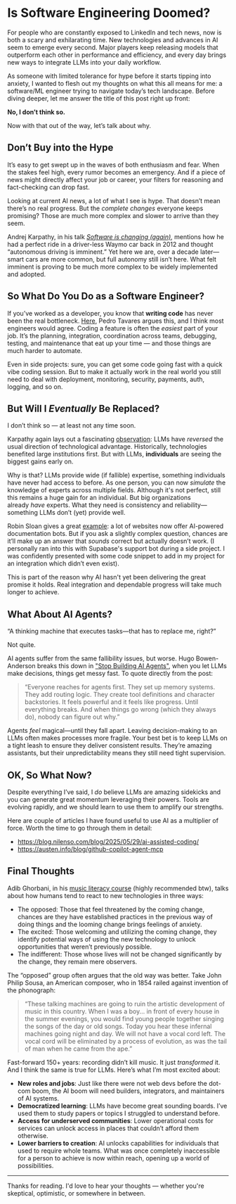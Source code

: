# **Is Software Engineering Doomed?**

For people who are constantly exposed to LinkedIn and tech news, now is both a scary and exhilarating time. New technologies and advances in AI seem to emerge every second. Major players keep releasing models that outperform each other in performance and efficiency, and every day brings new ways to integrate LLMs into your daily workflow.

As someone with limited tolerance for hype before it starts tipping into anxiety, I wanted to flesh out my thoughts on what this all means for me: a software/ML engineer trying to navigate today’s tech landscape. Before diving deeper, let me answer the title of this post right up front:

**No, I don’t think so.**

Now with that out of the way, let’s talk about why.

## Don’t Buy into the Hype

It’s easy to get swept up in the waves of both enthusiasm and fear. When the stakes feel high, every rumor becomes an emergency. And if a piece of news might directly affect your job or career, your filters for reasoning and fact-checking can drop fast.

Looking at current AI news, a lot of what I see is hype. That doesn’t mean there’s no real progress. But the *complete changes* everyone keeps promising? Those are much more complex and slower to arrive than they seem.

Andrej Karpathy, in his talk [_Software is changing (again)_](https://www.youtube.com/watch?v=LCEmiRjPEtQ), mentions how he had a perfect ride in a driver-less Waymo car back in 2012 and thought “autonomous driving is imminent.” Yet here we are, over a decade later—smart cars are more common, but full autonomy still isn’t here. What felt imminent is proving to be much more complex to be widely implemented and adopted.

## So What Do You Do as a Software Engineer?

If you’ve worked as a developer, you know that **writing code** has never been the real bottleneck. [Here](https://ordep.dev/posts/writing-code-was-never-the-bottleneck), Pedro Tavares argues this, and I think most engineers would agree. Coding a feature is often the *easiest* part of your job. It’s the planning, integration, coordination across teams, debugging, testing, and maintenance that eat up your time — and those things are much harder to automate.

Even in side projects: sure, you can get some code going fast with a quick vibe coding session. But to make it actually work in the real world you still need to deal with deployment, monitoring, security, payments, auth, logging, and so on.

## But Will I *Eventually* Be Replaced?

I don’t think so — at least not any time soon.

Karpathy again lays out a fascinating [observation](https://karpathy.bearblog.dev/power-to-the-people/): LLMs have *reversed* the usual direction of technological advantage. Historically, technologies benefited large institutions first. But with LLMs, **individuals** are seeing the biggest gains early on.

Why is that? LLMs provide wide (if fallible) expertise, something individuals have never had access to before. As one person, you can now *simulate* the knowledge of experts across multiple fields. Although it's not perfect, still this remains a huge gain for an individual. But big organizations already *have* experts. What they need is consistency and reliability—something LLMs don’t (yet) provide well.

Robin Sloan gives a great [example](https://www.robinsloan.com/lab/what-are-we-even-doing-here/): a lot of websites now offer AI-powered documentation bots. But if you ask a slightly complex question, chances are it’ll make up an answer that *sounds* correct but actually doesn’t work. (I personally ran into this with Supabase's support bot during a side project. I was confidently presented with some code snippet to add in my project for an integration which didn’t even exist).

This is part of the reason why AI hasn't yet been delivering the great promise it holds. Real integration and dependable progress will take much longer to achieve.

## What About AI Agents?

“A thinking machine that executes tasks—that has to replace me, right?”

Not quite.

AI agents suffer from the same fallibility issues, but worse. Hugo Bowen-Anderson breaks this down in ["Stop Building AI Agents"](https://decodingml.substack.com/p/stop-building-ai-agents), when you let LLMs make decisions, things get messy fast. To quote directly from the post:

> “Everyone reaches for agents first. They set up memory systems. They add routing logic. They create tool definitions and character backstories. It feels powerful and it feels like progress.
> Until everything breaks. And when things go wrong (which they always do), nobody can figure out why.”

Agents *feel* magical—until they fall apart. Leaving decision-making to an LLMs often makes processes more fragile. Your best bet is to keep LLMs on a tight leash to ensure they deliver consistent results. They’re amazing assistants, but their unpredictability means they still need tight supervision.

## OK, So What Now?

Despite everything I’ve said, I *do* believe LLMs are amazing sidekicks and you can generate great momentum leveraging their powers. Tools are evolving rapidly, and we should learn to use them to amplify our strengths.

Here are couple of articles I have found useful to use AI as a multiplier of force. Worth the time to go through them in detail:

- https://blog.nilenso.com/blog/2025/05/29/ai-assisted-coding/
- https://austen.info/blog/github-copilot-agent-mcp

## Final Thoughts

Adib Ghorbani, in his [music literacy course](https://www.adibghorbani.com/classes) (highly recommended btw), talks about how humans tend to react to new technologies in three ways:

- The opposed: Those that feel threatened by the coming change, chances are they have established practices in the previous way of doing things and the looming change brings feelings of anxiety.
- The excited: Those welcoming and utilizing the coming change, they identify potential ways of using the new technology to unlock opportunities that weren’t previously possible.
- The indifferent: Those whose lives will not be changed significantly by the change, they remain mere observers.

The “opposed” group often argues that the old way was better. Take John Philip Sousa, an American composer, who in 1854 railed against invention of the phonograph:

> “These talking machines are going to ruin the artistic development of music in this country. When I was a boy... in front of every house in the summer evenings, you would find young people together singing the songs of the day or old songs. Today you hear these infernal machines going night and day. We will not have a vocal cord left. The vocal cord will be eliminated by a process of evolution, as was the tail of man when he came from the ape.”

Fast-forward 150+ years: recording didn’t kill music. It just *transformed* it. And I think the same is true for LLMs. Here’s what I’m most excited about:

- **New roles and jobs**: Just like there were not web devs before the dot-com boom, the AI boom will need builders, integrators, and maintainers of AI systems.
- **Democratized learning**: LLMs have become great sounding boards. I’ve used them to study papers or topics I struggled to understand before.
- **Access for underserved communities**: Lower operational costs for services can unlock access in places that couldn’t afford them otherwise.
- **Lower barriers to creation**: AI unlocks capabilities for individuals that used to require whole teams. What was once completely inaccessible for a person to achieve is now within reach, opening up a world of possibilities.

---

Thanks for reading. I'd love to hear your thoughts — whether you're skeptical, optimistic, or somewhere in between.
